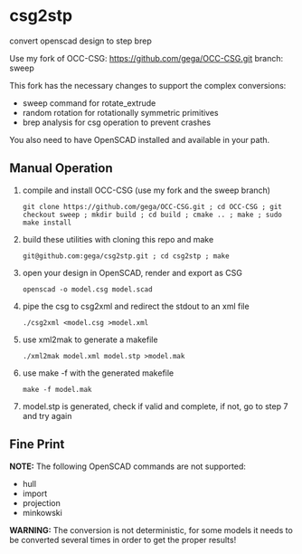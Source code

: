 # csg2stp
convert openscad design to step brep

Use my fork of OCC-CSG:
https://github.com/gega/OCC-CSG.git
branch: sweep

This fork has the necessary changes to support the complex conversions:

- sweep command for rotate_extrude
- random rotation for rotationally symmetric primitives
- brep analysis for csg operation to prevent crashes

You also need to have OpenSCAD installed and available in your path.

## Manual Operation

1. compile and install OCC-CSG (use my fork and the sweep branch)

    ```git clone https://github.com/gega/OCC-CSG.git ; cd OCC-CSG ; git checkout sweep ; mkdir build ; cd build ; cmake .. ; make ; sudo make install```

3. build these utilities with cloning this repo and make

    ```git@github.com:gega/csg2stp.git ; cd csg2stp ; make```

4. open your design in OpenSCAD, render and export as CSG

    ```openscad -o model.csg model.scad```

5. pipe the csg to csg2xml and redirect the stdout to an xml file

    ```./csg2xml <model.csg >model.xml```

6. use xml2mak to generate a makefile

    ```./xml2mak model.xml model.stp >model.mak```

7. use make -f with the generated makefile

    ```make -f model.mak```

8. model.stp is generated, check if valid and complete, if not, go to step 7 and try again

## Fine Print

**NOTE:** The following OpenSCAD commands are not supported:
- hull
- import
- projection
- minkowski

**WARNING:** The conversion is not deterministic, for some models it needs to be converted several times in order to get the proper results!
